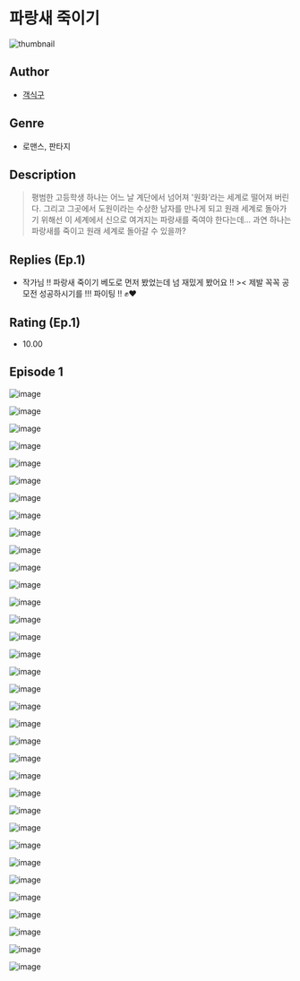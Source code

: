 # 파랑새 죽이기
![thumbnail](https://image-comic.pstatic.net/user_contents_data/challenge_comic/2023/05/24/363527/upload_7017231875360188003_480x623.jpeg)

## Author
- [객식구](https://comic.naver.com/artistTitle?id=363527)

## Genre
- 로맨스, 판타지

## Description
> 평범한 고등학생 하나는 어느 날 계단에서 넘어져 '원화'라는 세계로 떨어져 버린다. 그리고 그곳에서 도원이라는 수상한 남자를 만나게 되고 원래 세계로 돌아가기 위해선 이 세계에서 신으로 여겨지는 파랑새를 죽여야 한다는데... 과연 하나는 파랑새를 죽이고 원래 세계로 돌아갈 수 있을까?

## Replies (Ep.1)
- 작가님 !! 파랑새 죽이기 베도로 먼저 봤었는데 넘 재밌게 봤어요 !! >< 제발 꼭꼭 공모전 성공하시기를 !!! 파이팅 !! ✊❤

## Rating (Ep.1)
- 10.00

## Episode 1
![image](https://image-comic.pstatic.net/user_contents_data/challenge_comic/2023/05/24/363527/upload_3487021285767209267.jpeg)

![image](https://image-comic.pstatic.net/user_contents_data/challenge_comic/2023/05/24/363527/upload_7148959970504357432.jpeg)

![image](https://image-comic.pstatic.net/user_contents_data/challenge_comic/2023/05/24/363527/upload_4048846442246518835.jpeg)

![image](https://image-comic.pstatic.net/user_contents_data/challenge_comic/2023/05/24/363527/upload_7233969991134163255.jpeg)

![image](https://image-comic.pstatic.net/user_contents_data/challenge_comic/2023/05/24/363527/upload_7004849382318617656.jpeg)

![image](https://image-comic.pstatic.net/user_contents_data/challenge_comic/2023/05/24/363527/upload_3906372821493965879.jpeg)

![image](https://image-comic.pstatic.net/user_contents_data/challenge_comic/2023/05/24/363527/upload_7003998351748511033.jpeg)

![image](https://image-comic.pstatic.net/user_contents_data/challenge_comic/2023/05/24/363527/upload_3762585072360043827.jpeg)

![image](https://image-comic.pstatic.net/user_contents_data/challenge_comic/2023/05/24/363527/upload_3690198724432388664.jpeg)

![image](https://image-comic.pstatic.net/user_contents_data/challenge_comic/2023/05/24/363527/upload_7003435212813579315.jpeg)

![image](https://image-comic.pstatic.net/user_contents_data/challenge_comic/2023/05/24/363527/upload_3761407705880081209.jpeg)

![image](https://image-comic.pstatic.net/user_contents_data/challenge_comic/2023/05/24/363527/upload_3761407503963140145.jpeg)

![image](https://image-comic.pstatic.net/user_contents_data/challenge_comic/2023/05/24/363527/upload_3703760114435515189.jpeg)

![image](https://image-comic.pstatic.net/user_contents_data/challenge_comic/2023/05/24/363527/upload_7005410133299050289.jpeg)

![image](https://image-comic.pstatic.net/user_contents_data/challenge_comic/2023/05/24/363527/upload_3631646453123134515.jpeg)

![image](https://image-comic.pstatic.net/user_contents_data/challenge_comic/2023/05/24/363527/upload_3775205495312757348.jpeg)

![image](https://image-comic.pstatic.net/user_contents_data/challenge_comic/2023/05/24/363527/upload_3846749603763544625.jpeg)

![image](https://image-comic.pstatic.net/user_contents_data/challenge_comic/2023/05/24/363527/upload_3472384586072482659.jpeg)

![image](https://image-comic.pstatic.net/user_contents_data/challenge_comic/2023/05/24/363527/upload_7076107429523042915.jpeg)

![image](https://image-comic.pstatic.net/user_contents_data/challenge_comic/2023/05/24/363527/upload_7221580492164903728.jpeg)

![image](https://image-comic.pstatic.net/user_contents_data/challenge_comic/2023/05/24/363527/upload_3689400478873182515.jpeg)

![image](https://image-comic.pstatic.net/user_contents_data/challenge_comic/2023/05/24/363527/upload_7162472971899200822.jpeg)

![image](https://image-comic.pstatic.net/user_contents_data/challenge_comic/2023/05/24/363527/upload_3977860661544891961.jpeg)

![image](https://image-comic.pstatic.net/user_contents_data/challenge_comic/2023/05/24/363527/upload_3834927462240172087.jpeg)

![image](https://image-comic.pstatic.net/user_contents_data/challenge_comic/2023/05/24/363527/upload_3774407030042157877.jpeg)

![image](https://image-comic.pstatic.net/user_contents_data/challenge_comic/2023/05/24/363527/upload_4122871965318275430.jpeg)

![image](https://image-comic.pstatic.net/user_contents_data/challenge_comic/2023/05/24/363527/upload_3906984145661015344.jpeg)

![image](https://image-comic.pstatic.net/user_contents_data/challenge_comic/2023/05/24/363527/upload_3473509198395160933.jpeg)

![image](https://image-comic.pstatic.net/user_contents_data/challenge_comic/2023/05/24/363527/upload_7378361178905786726.jpeg)

![image](https://image-comic.pstatic.net/user_contents_data/challenge_comic/2023/05/24/363527/upload_7003767248128402228.jpeg)

![image](https://image-comic.pstatic.net/user_contents_data/challenge_comic/2023/05/24/363527/upload_4050250299501732453.jpeg)

![image](https://image-comic.pstatic.net/user_contents_data/challenge_comic/2023/05/24/363527/upload_7292561879973770547.jpeg)

![image](https://image-comic.pstatic.net/user_contents_data/challenge_comic/2023/05/24/363527/upload_3760563298948953912.jpeg)

![image](https://image-comic.pstatic.net/user_contents_data/challenge_comic/2023/05/24/363527/upload_7161679304842425400.jpeg)
